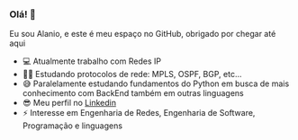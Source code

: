 ### Olá! 👋

Eu sou Alanio, e este é meu espaço no GitHub, obrigado por chegar até aqui
- 💻 Atualmente trabalho com Redes IP 
- 👨‍💻 Estudando protocolos de rede: MPLS, OSPF, BGP, etc...
- 😅 Paralelamente estudando fundamentos do Python em busca de mais conhecimento com BackEnd também em outras linguagens
- 😎 Meu perfil no [Linkedin](https://linkedin.com/in/alanio) 
- ⚡ Interesse em Engenharia de Redes, Engenharia de Software, Programação e linguagens 
